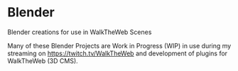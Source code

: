 # Blender
Blender creations for use in WalkTheWeb Scenes

Many of these Blender Projects are Work in Progress (WIP) in use during my streaming on https://twitch.tv/WalkTheWeb and development of plugins for WalkTheWeb (3D CMS).
